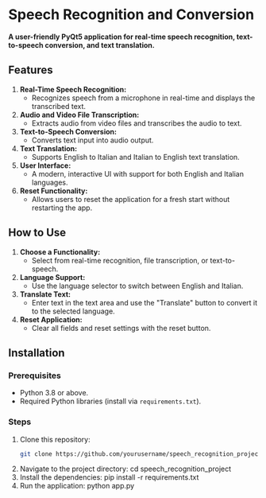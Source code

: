 
# Speech Recognition and Conversion

**A user-friendly PyQt5 application for real-time speech recognition, text-to-speech conversion, and text translation.**

## Features

1. **Real-Time Speech Recognition:**
   - Recognizes speech from a microphone in real-time and displays the transcribed text.
2. **Audio and Video File Transcription:**
   - Extracts audio from video files and transcribes the audio to text.
3. **Text-to-Speech Conversion:**
   - Converts text input into audio output.
4. **Text Translation:**
   - Supports English to Italian and Italian to English text translation.
5. **User Interface:**
   - A modern, interactive UI with support for both English and Italian languages.
6. **Reset Functionality:**
   - Allows users to reset the application for a fresh start without restarting the app.

## How to Use

1. **Choose a Functionality:**
   - Select from real-time recognition, file transcription, or text-to-speech.
2. **Language Support:**
   - Use the language selector to switch between English and Italian.
3. **Translate Text:**
   - Enter text in the text area and use the "Translate" button to convert it to the selected language.
4. **Reset Application:**
   - Clear all fields and reset settings with the reset button.

## Installation

### Prerequisites
- Python 3.8 or above.
- Required Python libraries (install via `requirements.txt`).

### Steps
1. Clone this repository:
   ```bash
   git clone https://github.com/yourusername/speech_recognition_project.git

2. Navigate to the project directory:
   cd speech_recognition_project
3. Install the dependencies:
   pip install -r requirements.txt
4. Run the application:
   python app.py
